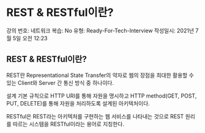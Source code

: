 # REST & RESTful이란?

강의 번호: 네트워크
복습: No
유형: Ready-For-Tech-Interview
작성일시: 2021년 7월 5일 오전 12:23

## **REST & RESTful이란?**

REST란 Representational State Transfer의 약자로 웹의 장점을 최대한 활용할 수 있는 Client와 Server 간 통신 방식 중 하나이다.

설계 기본 규칙으로 HTTP URI를 통해 자원을 명시하고 HTTP method(GET, POST, PUT, DELETE)를 통해 자원을 처리하도록 설계된 아키텍처이다.

RESTful은 REST라는 아키텍처를 구현하는 웹 서비스를 나타내는 것으로 REST 원리를 따르는 시스템을 RESTful이라는 용어로 지칭한다.